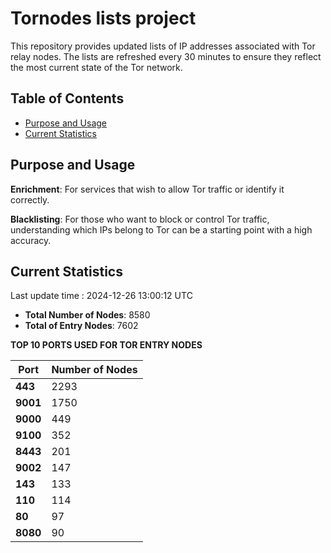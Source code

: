 # Tornodes lists project

This repository provides updated lists of IP addresses associated with Tor relay nodes. The lists are refreshed every 30 minutes to ensure they reflect the most current state of the Tor network.

## Table of Contents

- [Purpose and Usage](#purpose-and-usage)
- [Current Statistics](#current-statistics)


## Purpose and Usage

**Enrichment**: For services that wish to allow Tor traffic or identify it correctly.

**Blacklisting**: For those who want to block or control Tor traffic, understanding which IPs belong to Tor can be a starting point with a high accuracy.

## Current Statistics

Last update time : 2024-12-26 13:00:12 UTC

- **Total Number of Nodes**: 8580
- **Total of Entry Nodes**: 7602

**TOP 10 PORTS USED FOR TOR ENTRY NODES**

| **Port** | **Number of Nodes** |
|------|-----------------|
| **443**   | 2293  |
| **9001**   | 1750  |
| **9000**   | 449  |
| **9100**   | 352  |
| **8443**   | 201  |
| **9002**   | 147  |
| **143**   | 133  |
| **110**   | 114  |
| **80**   | 97  |
| **8080**   | 90  |


